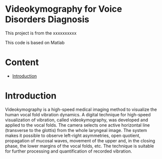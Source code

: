 # Videokymography for Voice Disorders Diagnosis


This project is from the xxxxxxxxxx

This code is based on Matlab

# Content

  * [Introduction](#Introduction)

 
  
# Introduction

Videokymography is a high-speed medical imaging method to visualize the human vocal fold vibration dynamics. A digital technique for high-speed visualization of vibration, called videokymography, was developed and applied to the vocal folds. The camera selects one active horizontal line (transverse to the glottis) from the whole laryngeal image. The system makes it possible to observe left-right asymmetries, open quotient, propagation of mucosal waves, movement of the upper and, in the closing phase, the lower margins of the vocal folds, etc. The technique is suitable for further processing and quantification of recorded vibration.

